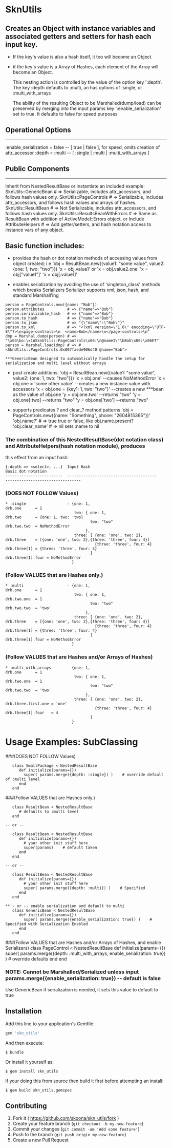 # SknUtils

## Creates an Object with instance variables and associated getters and setters for hash each input key. 

* If the key's value is also a hash itself, it too will become an Object.
* if the key's value is a Array of Hashes, each element of the Array will become an Object.
  
  This nesting action is controlled by the value of the option key ':depth'. 
    The key :depth defaults to :multi, an has options of :single, or :multi_with_arrays
  
  The ability of the resulting Object to be Marshalled(dump/load) can be preserved by merging 
    into the input params key ':enable_serialization' set to true.  It defaults to false for speed purposes
 

## Operational Options
--------------------------------

  :enable_serialization = false     -- [ true | false ], for speed, omits creation of attr_accessor
  :depth = :multi                   -- [ :single | :multi | :multi_with_arrays ]

## Public Components
--------------------------------

  Inherit from NestedResultBase or instantiate an included example:
      SknUtils::GenericBean              # => Serializable, includes attr_accessors, and follows hash values only.
      SknUtils::PageControls             # => Serializable, includes attr_accessors, and follows hash values and arrays of hashes.
      SknUtils::ResultBean               # => Not Serializable, includes attr_accessors, and follows hash values only.
      SknUtils::ResultsBeanWithErrors    # => Same as ResultBean with addition of ActiveModel::Errors object.
  or Include AttributeHelpers            # => Add getter/setters, and hash notation access to instance vars of any object.


## Basic function includes:

   - provides the hash or dot notation methods of accessing values from object created; i.e
     'obj = ResultBean.new({value1: "some value", value2: {one: 1, two: "two"}}) 
     'x = obj.value1' or 'x = obj.value2.one'
     'x = obj["value1"]'
     'x = obj[:value1]'

   - enables serialization by avoiding the use of 'singleton_class' methods which breaks Serializers
    Serializer supports xml, json, hash, and standard Marshall'ing

    person = PageControls.new({name: "Bob"})
    person.attributes          # => {"name"=>"Bob"}
    person.serializable_hash   # => {"name"=>"Bob"}
    person.to_hash             # => {"name"=>"Bob"}
    person.to_json             # => "{\"name\":\"Bob\"}"
    person.to_xml              # => "<?xml version=\"1.0\" encoding=\"UTF-8\"?>\n<page-controls>\n  <name>Bob</name>\n</page-controls>\n"
    dmp = Marshal.dump(person) # => "\x04\bo:\x1ASknUtils::PageControls\x06:\n@nameI\"\bBob\x06:\x06ET"
    person = Marshal.load(dmp) # => #<SknUtils::PageControls:0x007faede906d40 @name="Bob">

    ***GenericBean designed to automatically handle the setup for serialization and multi level without arrays 

   - post create additions:
     'obj = ResultBean.new({value1: "some value", value2: {one: 1, two: "two"}}) 
     'x = obj.one'                          --causes NoMethodError
     'x = obj.one = 'some other value'      --creates a new instance value with accessors
     'x = obj.one = {key1: 1, two: "two"}'  --creates a new ***bean as the value of obj.one
     'y = obj.one.two'                      --returns "two"
     'y = obj.one[:two]                     --returns "two"
     'y = obj.one['two']                    --returns "two"

   - supports predicates <attr>? and clear_<attr>? method patterns
     'obj = PageControls.new({name: "Something", phone: "2604815365"})'
     'obj.name?'       # => true    true or false, like obj.name.present?
     'obj.clear_name'  # => nil     sets :name to nil

### The combination of this NestedResultBase(dot notation class) and AttributeHelpers(hash notation module), produces
 this effect from an input hash:

    {:depth => <select>, ...}  Input Hash                                        Basic dot notation
    -------------------------  ---------------------------------------          ---------------------------------

### (DOES NOT FOLLOW Values)
    * :single                  - {one: 1,                                         drb.one      = 1
                                  two: { one: 1,                                  drb.two      = {one: 1, two: 'two}
                                         two: "two"                               drb.two.two  = NoMethodError
                                       }, 
                                  three: [ {one: 'one', two: 2},                  drb.three    = [{one: 'one', two: 2},{three: 'three', four: 4}]
                                           {three: 'three', four: 4}              drb.three[1] = {three: 'three', four: 4}
                                         ]                                        drb.three[1].four = NoMethodError
                                 }      

### (Follow VALUES that are Hashes only.)
    * :multi                   - {one: 1,                                         drb.one      = 1
                                  two: { one: 1,                                  drb.two.one  = 1
                                         two: "two"                               drb.two.two  = 'two'
                                       }, 
                                  three: [ {one: 'one', two: 2},                  drb.three    = [{one: 'one', two: 2},{three: 'three', four: 4}]
                                           {three: 'three', four: 4}              drb.three[1] = {three: 'three', four: 4}
                                         ]                                        drb.three[1].four = NoMethodError
                                 }      
 
### (Follow VALUES that are Hashes and/or Arrays of Hashes)
    * :multi_with_arrays       - {one: 1,                                         drb.one      = 1
                                  two: { one: 1,                                  drb.two.one  = 1
                                         two: "two"                               drb.two.two  = 'two'
                                       }, 
                                  three: [ {one: 'one', two: 2},                  drb.three.first.one = 'one'
                                           {three: 'three', four: 4}              drb.three[1].four   = 4
                                         ]
                                 }      
 

# Usage Examples: SubClassing 

###(DOES NOT FOLLOW Values)

       class SmallPackage < NestedResultBase
          def initialize(params={})
            super( params.merge({depth: :single}) )    # override default of :multi level
          end
       end

###(Follow VALUES that are Hashes only.)

       class ResultBean < NestedResultBase
          # defaults to :multi level
       end
       
    -- or --
    
       class ResultBean < NestedResultBase
          def initialize(params={})
            # your other init stuff here
            super(params)    # default taken 
          end
       end
       
    -- or --
    
       class ResultBean < NestedResultBase
          def initialize(params={})
            # your other init stuff here
            super( params.merge({depth: :multi}) )    # Specified
          end
       end
       
    ** - or -- enable serialization and default to multi
       class GenericBean < NestedResultBase
          def initialize(params={})
            super( params.merge({enable_serialization: true}) )    # Specified with Serialization Enabled
          end
       end

###(Follow VALUES that are Hashes and/or Arrays of Hashes, and enable Serializers)
       class PageControl < NestedResultBase
          def initialize(params={})
            super( params.merge({depth: :multi_with_arrays, enable_serialization: true}) )    # override defaults
          end
       end


### NOTE: Cannot be Marshalled/Serialized unless input params.merge({enable_serialization: true}) -- default is false
Use GenericBean if serialization is needed, it sets this value to default to true

## Installation

Add this line to your application's Gemfile:

```ruby
gem 'skn_utils'
```

And then execute:

    $ bundle

Or install it yourself as:

    $ gem install skn_utils
    
If your doing this from source then build it first before attempting an install:

    $ gem build skn_utils.gemspec
    
## Contributing

1. Fork it ( https://github.com/skoona/skn_utils/fork )
2. Create your feature branch (`git checkout -b my-new-feature`)
3. Commit your changes (`git commit -am 'Add some feature'`)
4. Push to the branch (`git push origin my-new-feature`)
5. Create a new Pull Request
